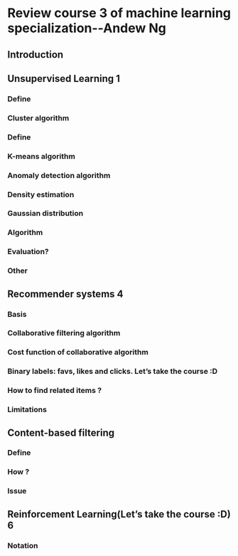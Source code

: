 # Review course 3 of machine learning specialization--Andew Ng
## Introduction 
## Unsupervised Learning 1
### Define 
### Cluster algorithm 
### Define 
### K-means algorithm 
### Anomaly detection algorithm 
### Density estimation 
### Gaussian distribution 
### Algorithm
### Evaluation?
### Other 
## Recommender systems 4
### Basis
### Collaborative filtering algorithm
###  Cost function of collaborative algorithm 
###  Binary labels: favs, likes and clicks. Let’s take the course :D 
###  How to find related items ?
###  Limitations 
## Content-based filtering 
### Define 
###  How ?
###  Issue 
## Reinforcement Learning(Let’s take the course :D) 6
###  Notation 
